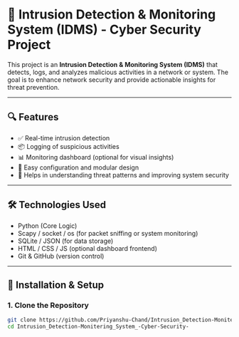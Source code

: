 # 🚨 Intrusion Detection & Monitoring System (IDMS) - Cyber Security Project

This project is an **Intrusion Detection & Monitoring System (IDMS)** that detects, logs, and analyzes malicious activities in a network or system. The goal is to enhance network security and provide actionable insights for threat prevention.

---

## 🔍 Features

- ✅ Real-time intrusion detection
- 📦 Logging of suspicious activities
- 📊 Monitoring dashboard (optional for visual insights)
- 📁 Easy configuration and modular design
- 🔐 Helps in understanding threat patterns and improving system security

---

## 🛠️ Technologies Used

- Python (Core Logic)
- Scapy / socket / os (for packet sniffing or system monitoring)
- SQLite / JSON (for data storage)
- HTML / CSS / JS (optional dashboard frontend)
- Git & GitHub (version control)

---

## 🚀 Installation & Setup

### 1. Clone the Repository

```bash
git clone https://github.com/Priyanshu-Chand/Intrusion_Detection-Monitering_System_-Cyber-Security-.git
cd Intrusion_Detection-Monitering_System_-Cyber-Security-
